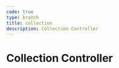 ```yaml
---
code: true
type: branch
title: collection
description: Collection Controller
---
```


# Collection Controller
